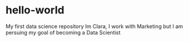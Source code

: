 # hello-world
My first data science repository
Im Clara, I work with Marketing but I am persuing my goal of becoming a Data Scientist
